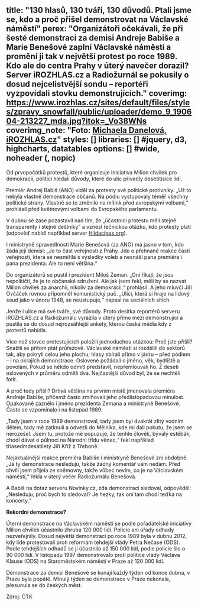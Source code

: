 title: "130 hlasů, 130 tváří, 130 důvodů. Ptali jsme se, kdo a proč přišel demonstrovat na Václavské náměstí"
perex: "Organizátoři očekávali, že při šesté demonstraci za demisi Andreje Babiše a Marie Benešové zaplní Václavské náměstí a promění ji tak v největší protest po roce 1989. Kdo ale do centra Prahy v úterý navečer dorazil? Server iROZHLAS.cz a Radiožurnál se pokusily o dosud nejcelistvější sondu – reportéři vyzpovídali stovku demonstrujících."
coverimg: https://www.irozhlas.cz/sites/default/files/styles/zpravy_snowfall/public/uploader/demo_9_190604-213227_mda.jpg?itok=_Vo38WNs
coverimg_note: "Foto: <a href='https://www.irozhlas.cz/michaela-danelova-5270376'>Michaela Danelová, iROZHLAS.cz</a>"
styles: []
libraries: [] #jquery, d3, highcharts, datatables
options: [] #wide, noheader (, nopic)
---
Od prvopočátků protestů, které organizuje iniciativa Milion chvilek pro demokracii, politici hledali důvody, které do ulic přivedly desetitisíce lidí.

Premiér Andrej Babiš (ANO) viděl za protesty své politické protivníky. „Už to nebyla vlastně demonstrace občanů. Na pódiu vystupovaly téměř všechny politické strany. Vlastně se to změnilo na mítink před evropskými volbami,“ prohlásil před květnovými volbami do Evropského parlamentu.

V dubnu se zase pozastavil nad tím, že „účastníci protestu měli stejné transparenty i stejné deštníky“ a vznesl řečnickou otázku, kdo protesty platí (odpověď nabídl například server [Hlidacipes.org](https://hlidacipes.org/kdo-plati-demonstrace-proti-babisovi-a-benesove-podivat-se-muze-kazdy/)).

I ministryně spravedlnosti Marie Benešová (za ANO) má jasno v tom, kdo žádá její demisi: „Je to část veřejnosti z Prahy. Jde o přehnané reakce části veřejnosti, která se nesmířila s výsledky voleb a nesnáší pana premiéra i pana prezidenta. Ale to není většina.“

Do organizátorů se pustil i prezident Miloš Zeman. „Oni říkají, že jsou nepolitičtí, že je to občanské sdružení. Ale jak jsem řekl, měli by se nazvat Milion chvilek za anarchii, nikoliv za demokracii,“ prohlásil. A jeho mluvčí Jiří Ovčáček rovnou připomněl komunistický puč. „Ulici, která si hraje na lidový soud jako v únoru 1948, se neustupuje,“ napsal na sociálních sítích.

Jenže i ulice má své tváře, své důvody. Proto desítka reportérů serveru iROZHLAS.cz a Radiožurnálu vyrazila v úterý přímo mezi demonstrující a pustila se do dosud nejrozsáhlejší ankety, kterou česká média kdy z protestů nabídla.

<wide>
  <div id="anketa-wrapper"></div>
</wide>

Více než stovce protestujících položili jednoduchou otázkou: Proč jste přišli? Snažili se přitom ptát průřezově. Václavské náměstí si rozdělili do sektorů tak, aby pokryli celou jeho plochu; hlasy sbírali přímo v jádru – před pódiem – i na okrajích demonstrace. Oslovené požádali o jméno, věk, bydliště a povolání. Pokud se někdo odmítl představit, nepřemlouvali ho. Z deseti oslovených v průměru odmítli dva. Nejčastější důvod byl, že se nechtěli fotit.

A proč tedy přišli? Drtivá většina na prvním místě jmenovala premiéra Andreje Babiše, přičemž často zmiňovali jeho předlistopadovou minulost. Opakovaně zaznělo i jméno prezidenta Zemana a ministryně Benešové. Často se vzpomínalo i na listopad 1989.

„Tady jsem v roce 1989 demonstroval, tady jsem byl dvakrát zlitý vodním dělem, tady mě zatknuli a odvezli do Mělníka, kde mi dali pokutu, že jsem se nerozešel. Jsem tu, protože mě popuzuje, že tenhle člověk, bývalý estébák, chodí dávat o půlnoci na Národní třídu věnec,“ řekl například třiasedmdesátiletý Jiří Kříž z Třeboně. 

Nejaktuálnější reakce premiéra Babiše i ministryně Benešové zní obdobně. „Já ty demonstrace nesleduju, takže žádný komentář vám nedám. Před chvíli jsem přijela ze sněmovny, takže vůbec nevím, co je na Václavském náměstí,“ řekla v úterý večer Radiožurnálu Benešová. 

A Babiš na dotaz serveru Novinky.cz, zda demonstraci sledoval, odpověděl: „Nesleduju, proč bych to sledoval? Je hezky, tak oni tam chodí teďka na koncerty.“

<!-- wide box -->
<div class="b-inline"><div class="b-inline__wrap"><div class="b-inline__content"><div class="text-sm">
    <p>
    <b>Rekordní demonstrace?</b>
    </p>
  <p>
    </p><p>Úterní demonstrace na Václavském náměstí se podle pořadatelské iniciativy Milion chvilek účastnilo zhruba 120 000 lidí. Policie ani úřady odhady nezveřejnily. Dosud největší demonstrací po roce 1989 byla v dubnu 2012, kdy lidé protestovali proti reformám tehdejší vlády Petra Nečase (ODS). Podle tehdejších odhadů se jí účastnilo až 150 000 lidí, podle policie šlo o 90 000 lidí. V listopadu 1997 demonstrovalo proti politice vlády Václava Klause (ODS) na Staroměstském náměstí v Praze až 120 000 lidí.</p><p>
Demonstrace za demisi Benešové se konají každý týden od konce dubna, v Praze byla popáté. Minulý týden se demonstrace v Praze nekonala, přesunula se do českých měst.</p>Zdroj: ČTK
    <p></p>
</div></div></div></div>